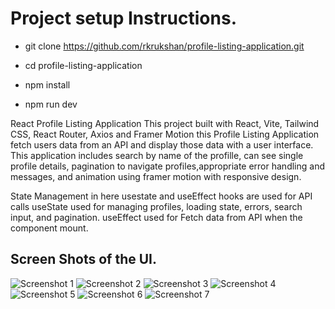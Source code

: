# Project setup Instructions.

- git clone https://github.com/rkrukshan/profile-listing-application.git

- cd profile-listing-application

- npm install

- npm run dev

React Profile Listing Application This project built with React, Vite, Tailwind CSS, React Router, Axios and Framer Motion this Profile Listing Application fetch users data from an API and display those data with a user interface. This application includes search by name of the profille, can see single profile details, pagination to navigate profiles,appropriate error handling and messages, and animation using framer motion with responsive design.

State Management in here usestate and useEffect hooks are used for API calls useState used for managing profiles, loading state, errors, search input, and pagination. useEffect used for Fetch data from API when the component mount.



## Screen Shots of the UI.


![Screenshot 1](srcssets/1.png)
![Screenshot 2](srcassets/2.png)
![Screenshot 3](srcassets/3.png)
![Screenshot 4](srcassets/4.png)
![Screenshot 5](srcassets/5.png)
![Screenshot 6](srcassets/6.png)
![Screenshot 7](srcassets/7.png)
